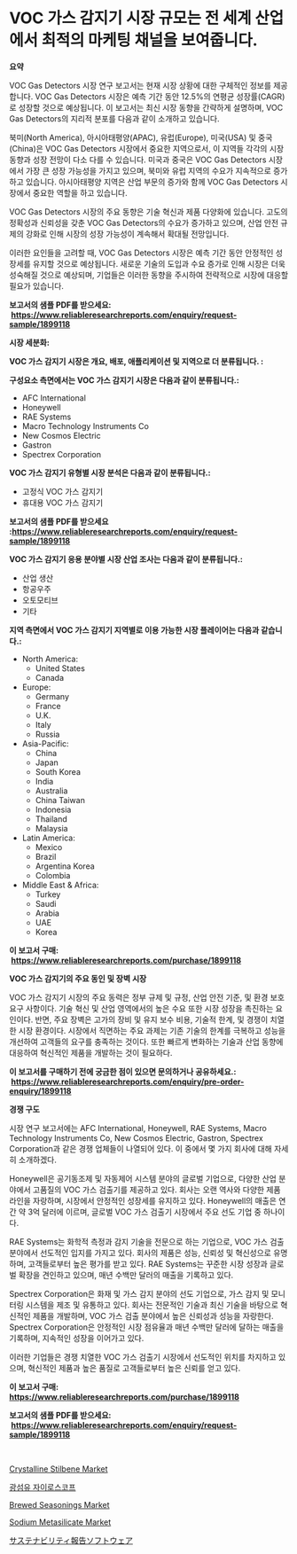<p><h1>VOC 가스 감지기 시장 규모는 전 세계 산업에서 최적의 마케팅 채널을 보여줍니다.</h1></p><p><strong>요약</strong></p>
<p><p>VOC Gas Detectors 시장 연구 보고서는 현재 시장 상황에 대한 구체적인 정보를 제공합니다. VOC Gas Detectors 시장은 예측 기간 동안 12.5%의 연평균 성장률(CAGR)로 성장할 것으로 예상됩니다. 이 보고서는 최신 시장 동향을 간략하게 설명하며, VOC Gas Detectors의 지리적 분포를 다음과 같이 소개하고 있습니다.</p><p>북미(North America), 아시아태평양(APAC), 유럽(Europe), 미국(USA) 및 중국(China)은 VOC Gas Detectors 시장에서 중요한 지역으로서, 이 지역들 각각의 시장 동향과 성장 전망이 다소 다를 수 있습니다. 미국과 중국은 VOC Gas Detectors 시장에서 가장 큰 성장 가능성을 가지고 있으며, 북미와 유럽 지역의 수요가 지속적으로 증가하고 있습니다. 아시아태평양 지역은 산업 부문의 증가와 함께 VOC Gas Detectors 시장에서 중요한 역할을 하고 있습니다.</p><p>VOC Gas Detectors 시장의 주요 동향은 기술 혁신과 제품 다양화에 있습니다. 고도의 정확성과 신뢰성을 갖춘 VOC Gas Detectors의 수요가 증가하고 있으며, 산업 안전 규제의 강화로 인해 시장의 성장 가능성이 계속해서 확대될 전망입니다.</p><p>이러한 요인들을 고려할 때, VOC Gas Detectors 시장은 예측 기간 동안 안정적인 성장세를 유지할 것으로 예상됩니다. 새로운 기술의 도입과 수요 증가로 인해 시장은 더욱 성숙해질 것으로 예상되며, 기업들은 이러한 동향을 주시하여 전략적으로 시장에 대응할 필요가 있습니다.</p></p>
<p><strong>보고서의 샘플 PDF를 받으세요: &nbsp;<a href="https://www.reliableresearchreports.com/enquiry/request-sample/1899118">https://www.reliableresearchreports.com/enquiry/request-sample/1899118</a></strong></p>
<p><strong>시장 세분화:</strong></p>
<p><strong> VOC 가스 감지기 시장은 개요, 배포, 애플리케이션 및 지역으로 더 분류됩니다. :</strong></p>
<p><strong>구성요소 측면에서는 VOC 가스 감지기 시장은 다음과 같이 분류됩니다.:</strong></p>
<p><ul><li>AFC International</li><li>Honeywell</li><li>RAE Systems</li><li>Macro Technology Instruments Co</li><li>New Cosmos Electric</li><li>Gastron</li><li>Spectrex Corporation</li></ul></p>
<p><strong> VOC 가스 감지기 유형별 시장 분석은 다음과 같이 분류됩니다.:</strong></p>
<p><ul><li>고정식 VOC 가스 감지기</li><li>휴대용 VOC 가스 감지기</li></ul></p>
<p><strong>보고서의 샘플 PDF를 받으세요 :<a href="https://www.reliableresearchreports.com/enquiry/request-sample/1899118">https://www.reliableresearchreports.com/enquiry/request-sample/1899118</a></strong></p>
<p><strong> VOC 가스 감지기 응용 분야별 시장 산업 조사는 다음과 같이 분류됩니다.:</strong></p>
<p><ul><li>산업 생산</li><li>항공우주</li><li>오토모티브</li><li>기타</li></ul></p>
<p><strong>지역 측면에서 VOC 가스 감지기 지역별로 이용 가능한 시장 플레이어는 다음과 같습니다.:</strong></p>
<p><ul>
    <li>
        North America:
        <ul>
            <li>United States</li>
            <li>Canada</li>
        </ul>
    </li>
    <li>
        Europe:
        <ul>
            <li>Germany</li>
            <li>France</li>
            <li>U.K.</li>
            <li>Italy</li>
            <li>Russia</li>
        </ul>
    </li>
    <li>
        Asia-Pacific:
        <ul>
            <li>China</li>
            <li>Japan</li>
            <li>South Korea</li>
            <li>India</li>
            <li>Australia</li>
            <li>China Taiwan</li>
            <li>Indonesia</li>
            <li>Thailand</li>
            <li>Malaysia</li>
        </ul>
    </li>
    <li>
        Latin America:
        <ul>
            <li>Mexico</li>
            <li>Brazil</li>
            <li>Argentina Korea</li>
            <li>Colombia</li>
        </ul>
    </li>
    <li>
        Middle East & Africa:
        <ul>
            <li>Turkey</li>
            <li>Saudi</li>
            <li>Arabia</li>
            <li>UAE</li>
            <li>Korea</li>
        </ul>
    </li>
    </ul></p>
<p><strong>이 보고서 구매: &nbsp;<a href="https://www.reliableresearchreports.com/purchase/1899118">https://www.reliableresearchreports.com/purchase/1899118</a></strong></p>
<p><strong>VOC 가스 감지기의 주요 동인 및 장벽 시장</strong></p>
<p><p>VOC 가스 감지기 시장의 주요 동력은 정부 규제 및 규정, 산업 안전 기준, 및 환경 보호 요구 사항이다. 기술 혁신 및 산업 영역에서의 높은 수요 또한 시장 성장을 촉진하는 요인이다. 반면, 주요 장벽은 고가의 장비 및 유지 보수 비용, 기술적 한계, 및 경쟁이 치열한 시장 환경이다. 시장에서 직면하는 주요 과제는 기존 기술의 한계를 극복하고 성능을 개선하여 고객들의 요구를 충족하는 것이다. 또한 빠르게 변화하는 기술과 산업 동향에 대응하여 혁신적인 제품을 개발하는 것이 필요하다.</p></p>
<p><strong>이 보고서를 구매하기 전에 궁금한 점이 있으면 문의하거나 공유하세요.: &nbsp;<a href="https://www.reliableresearchreports.com/enquiry/pre-order-enquiry/1899118">https://www.reliableresearchreports.com/enquiry/pre-order-enquiry/1899118</a></strong></p>
<p><strong>경쟁 구도</strong></p>
<p><p>시장 연구 보고서에는 AFC International, Honeywell, RAE Systems, Macro Technology Instruments Co, New Cosmos Electric, Gastron, Spectrex Corporation과 같은 경쟁 업체들이 나열되어 있다. 이 중에서 몇 가지 회사에 대해 자세히 소개하겠다.</p><p>Honeywell은 공기동조제 및 자동제어 시스템 분야의 글로벌 기업으로, 다양한 산업 분야에서 고품질의 VOC 가스 검출기를 제공하고 있다. 회사는 오랜 역사와 다양한 제품 라인을 자랑하며, 시장에서 안정적인 성장세를 유지하고 있다. Honeywell의 매출은 연간 약 3억 달러에 이르며, 글로벌 VOC 가스 검출기 시장에서 주요 선도 기업 중 하나이다.</p><p>RAE Systems는 화학적 측정과 감지 기술을 전문으로 하는 기업으로, VOC 가스 검출 분야에서 선도적인 입지를 가지고 있다. 회사의 제품은 성능, 신뢰성 및 혁신성으로 유명하며, 고객들로부터 높은 평가를 받고 있다. RAE Systems는 꾸준한 시장 성장과 글로벌 확장을 견인하고 있으며, 매년 수백만 달러의 매출을 기록하고 있다.</p><p>Spectrex Corporation은 화재 및 가스 감지 분야의 선도 기업으로, 가스 감지 및 모니터링 시스템을 제조 및 유통하고 있다. 회사는 전문적인 기술과 최신 기술을 바탕으로 혁신적인 제품을 개발하며, VOC 가스 검출 분야에서 높은 신뢰성과 성능을 자랑한다. Spectrex Corporation은 안정적인 시장 점유율과 매년 수백만 달러에 달하는 매출을 기록하며, 지속적인 성장을 이어가고 있다.</p><p>이러한 기업들은 경쟁 치열한 VOC 가스 검출기 시장에서 선도적인 위치를 차지하고 있으며, 혁신적인 제품과 높은 품질로 고객들로부터 높은 신뢰를 얻고 있다.</p></p>
<p><strong>이 보고서 구매: &nbsp; <a href="https://www.reliableresearchreports.com/purchase/1899118">https://www.reliableresearchreports.com/purchase/1899118</a></strong></p>
<p><strong>보고서의 샘플 PDF를 받으세요: &nbsp;<a href="https://www.reliableresearchreports.com/enquiry/request-sample/1899118">https://www.reliableresearchreports.com/enquiry/request-sample/1899118</a></strong><strong></strong></p>
<p>&nbsp;</p>
<p><p><a href="https://github.com/WillieWoodard/Market-Research-Report-List-4/blob/main/crystalline-stilbene-market.md">Crystalline Stilbene Market</a></p><p><a href="https://github.com/plelbej847484502/Market-Research-Report-List-1/blob/main/73356981592.md">광섬유 자이로스코프</a></p><p><a href="https://view.publitas.com/reportprime-1/brewed-seasonings-market-research-report-forecasted-for-period-from-2024-2031-by-market-type-market-application-and-region/">Brewed Seasonings Market</a></p><p><a href="https://issuu.com/reportprime-2/docs/sodium-metasilicate-market-size-2030.pptx">Sodium Metasilicate Market</a></p><p><a href="https://medium.com/@jamiebertrgnaum3545/%E6%8C%81%E7%B6%9A%E5%8F%AF%E8%83%BD%E6%80%A7%E5%A0%B1%E5%91%8A%E3%82%BD%E3%83%95%E3%83%88%E3%82%A6%E3%82%A7%E3%82%A2%E5%B8%82%E5%A0%B4%E8%AA%BF%E6%9F%BB%E3%83%AC%E3%83%9D%E3%83%BC%E3%83%88-%E3%81%9D%E3%81%AE%E6%AD%B4%E5%8F%B2%E3%81%A8%E4%BA%88%E6%B8%AC2024%E5%B9%B4%E3%81%8B%E3%82%892031%E5%B9%B4%E3%81%BE%E3%81%A7-f1ae833a141a">サステナビリティ報告ソフトウェア</a></p></p>